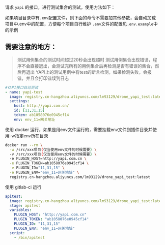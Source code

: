 请求 `yapi` 的接口，进行测试集合的测试。使用方法如下：

如果项目目录中有`.env`配置文件，则下面的命令不需要加其他参数，会自动加载项目中.env中的配置，方便每个项目自行维护
`.env`文件的配置见`.env.example`中的示例

## 需要注意的地方：
> 测试用例集合的测试时间超过20秒会出现超时
> 测试用例集合出现错误，程序不会直接退出，会测试完所有的用例集合后再检测是否有错误的集合，然后再退出
> YAPI上的测试用例中有test的断言检测，如果检测失败，会报错，并且会打印错误到日志

```yaml
#YAPI接口自动测试
- name: yapi-test
  image: registry.cn-hangzhou.aliyuncs.com/lm93129/drone_yapi_test:latest
  settings:
    host: http://yapi.com.cn/
    id: [11,31,15]
    token: ab1058076e0945cf14
    env: env_11=网关地址
```

使用 docker 运行，如果是用env文件运行的，需要挂载env文件到插件目录并使用-w指定env所在目录

```bash
docker run --rm \
  -w /src/xxx项目(仅当使用env文件的时候需要) \
  -v /src/xxx项目(仅当使用env文件的时候需要) \
  -e PLUGIN_HOST=http://yapi.com.cn \
  -e PLUGIN_TOKEN=ab1058076e0945cf14 \
  -e PLUGIN_ID="11,31,15" \
  -e PLUGIN_ENV="env_11=网关地址" \
  registry.cn-hangzhou.aliyuncs.com/lm93129/drone_yapi_test:latest
```

使用 gitlab-ci 运行

```yaml
apitest:
  image: registry.cn-hangzhou.aliyuncs.com/lm93129/drone_yapi_test:latest
  stage: apitest
  variables:
    PLUGIN_HOST: "http://yapi.com.cn"
    PLUGIN_TOKEN: "ab1058076e0945cf14"
    PLUGIN_ID: "11,31,15"
    PLUGIN_ENV: "env_11=网关地址"
  script:
    - /bin/apitest
```
